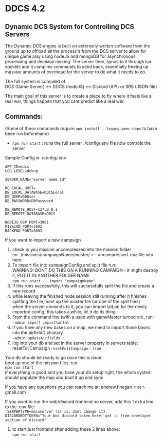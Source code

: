 # DDCS 4.2
## Dynamic DCS System for Controlling DCS Servers
The Dynamic DCS engine is built on externally written software from the ground up to offload all the process's from the DCS server to allow for unique game play using nodeJS and mongoDB for asynchronous processing and decision making.
The server then, syncs to it through lua sockets and it compiles commands to send back, essentially freeing up massive amounts of overhead for the server to do what it needs to do.<br>

The full system is compiled of:<br>
DCS (Game Server) <-> DDCS (nodeJS) <-> Discord (API) or SRS (JSON file)

The main goal of this server is to create a place to fly where it feels like a real war, things happen that you cant predict like a real war.

## Commands:
(Some of these commands require `npm install --legacy-peer-deps` to have been run beforehand)
- `npm run start` : runs the full server
./config/.env file now controls the server

Sample Config in ./config/.env
````
APP_ID=ddcs
LOG_LEVEL=debug

SERVER_NAME="server name id"

DB_LOCAL_HOST=
DB_LOCAL_DATABASE=DDCSLocal
DB_USER=DBUser
DB_PASSWORD=DBPassword

DB_REMOTE_HOST=127.0.0.1
DB_REMOTE_DATABASE=DDCS

NODEJS_UDP_PORT=3001
MISSION_PORT=3002
BACKEND_PORT=3003
````

If you want to import a new campaign
1. check in you mission uncompressed into the mission folder <br>
ex: ./missions/campaignName/master/  <-- uncompressed .miz file into here
2. To import file into campaignConfig and split file run:<br>
WARNING: DONT DO THIS ON A RUNNING CAMPAIGN - it might destroy it, PUT IT IN ANOTHER FOLDER NAME<br>
`npm run start -- import "campaignName"`
3. If this runs successfully, this will successfully split the file and create a new record
4. while leaving the finished node session still running after it finishes splitting the file, boot up the master file (or one of the split files)<br>
when the server connects to it, you can import latLon for the newly imported config, this takes a while, let it do its thing
5. From the command line (with a used with gameMaster turned on), run:<br>
`-admin import importlonlat` 
6. If you have any new bases on a map, we need to import those bases into the airfieldDictionary<br>
`-admin updateAirfields`
7. log into your db and set in the server property in servers table:<br>resetFullCampaign 
`resetFullCampaign: true`

Your db should be ready to go once this is done:<br>
boot up one of the mission files, run<br>
`npm run start`<br>
if everything is good and you have your db setup right, the whole system should populate the map and boot it up and sync

If you have any questions you can reach me at: andrew.finegan < at > gmail.com


If you want to run the web/discord frontend no server, add this 1 extra line to the .env file:<br>
`
SERVERTYPE=mainserver (as is, dont change it)`<br>
`DISCORDBOTTOKEN="Your bot discord token here, get it from developer section of discord"
`
1. to start just frontend after adding these 2 lines above:<br>
`npm run start`
